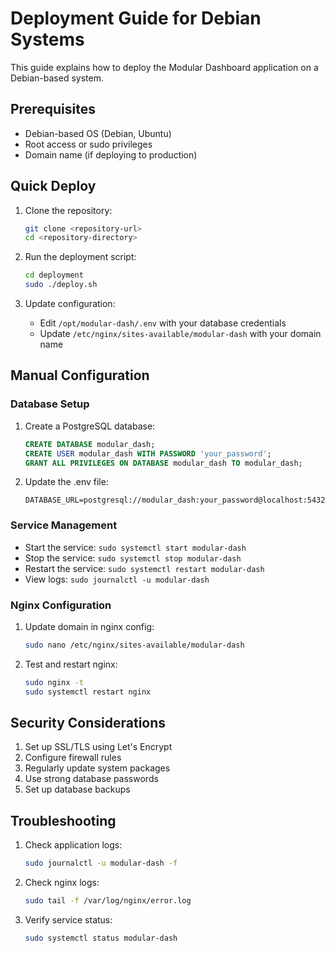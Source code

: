 # Deployment Guide for Debian Systems

This guide explains how to deploy the Modular Dashboard application on a Debian-based system.

## Prerequisites

- Debian-based OS (Debian, Ubuntu)
- Root access or sudo privileges
- Domain name (if deploying to production)

## Quick Deploy

1. Clone the repository:
   ```bash
   git clone <repository-url>
   cd <repository-directory>
   ```

2. Run the deployment script:
   ```bash
   cd deployment
   sudo ./deploy.sh
   ```

3. Update configuration:
   - Edit `/opt/modular-dash/.env` with your database credentials
   - Update `/etc/nginx/sites-available/modular-dash` with your domain name

## Manual Configuration

### Database Setup

1. Create a PostgreSQL database:
   ```sql
   CREATE DATABASE modular_dash;
   CREATE USER modular_dash WITH PASSWORD 'your_password';
   GRANT ALL PRIVILEGES ON DATABASE modular_dash TO modular_dash;
   ```

2. Update the .env file:
   ```
   DATABASE_URL=postgresql://modular_dash:your_password@localhost:5432/modular_dash
   ```

### Service Management

- Start the service: `sudo systemctl start modular-dash`
- Stop the service: `sudo systemctl stop modular-dash`
- Restart the service: `sudo systemctl restart modular-dash`
- View logs: `sudo journalctl -u modular-dash`

### Nginx Configuration

1. Update domain in nginx config:
   ```bash
   sudo nano /etc/nginx/sites-available/modular-dash
   ```

2. Test and restart nginx:
   ```bash
   sudo nginx -t
   sudo systemctl restart nginx
   ```

## Security Considerations

1. Set up SSL/TLS using Let's Encrypt
2. Configure firewall rules
3. Regularly update system packages
4. Use strong database passwords
5. Set up database backups

## Troubleshooting

1. Check application logs:
   ```bash
   sudo journalctl -u modular-dash -f
   ```

2. Check nginx logs:
   ```bash
   sudo tail -f /var/log/nginx/error.log
   ```

3. Verify service status:
   ```bash
   sudo systemctl status modular-dash
   ```
